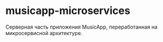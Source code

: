 # musicapp-microservices
Серверная часть приложения MusicApp, переработанная на микросервисной архитектуре.

